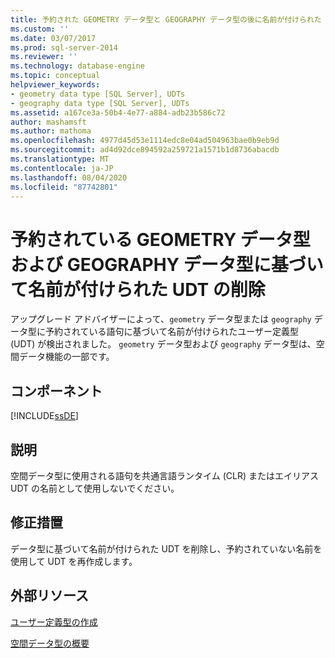 ```yaml
---
title: 予約された GEOMETRY データ型と GEOGRAPHY データ型の後に名前が付けられた Udt を削除します。Microsoft Docs
ms.custom: ''
ms.date: 03/07/2017
ms.prod: sql-server-2014
ms.reviewer: ''
ms.technology: database-engine
ms.topic: conceptual
helpviewer_keywords:
- geometry data type [SQL Server], UDTs
- geography data type [SQL Server], UDTs
ms.assetid: a167ce3a-50b4-4e77-a884-adb23b586c72
author: mashamsft
ms.author: mathoma
ms.openlocfilehash: 4977d45d53e1114edc8e04ad504963bae0b9eb9d
ms.sourcegitcommit: ad4d92dce894592a259721a1571b1d8736abacdb
ms.translationtype: MT
ms.contentlocale: ja-JP
ms.lasthandoff: 08/04/2020
ms.locfileid: "87742801"
---
```

# <a name="remove-udts-named-after-the-reserved-geometry-and-geography-data-types"></a>予約されている GEOMETRY データ型および GEOGRAPHY データ型に基づいて名前が付けられた UDT の削除
  アップグレード アドバイザーによって、`geometry` データ型または `geography` データ型に予約されている語句に基づいて名前が付けられたユーザー定義型 (UDT) が検出されました。 `geometry` データ型および `geography` データ型は、空間データ機能の一部です。  
  
## <a name="component"></a>コンポーネント  
 [!INCLUDE[ssDE](../../includes/ssde-md.md)]  
  
## <a name="description"></a>説明  
 空間データ型に使用される語句を共通言語ランタイム (CLR) またはエイリアス UDT の名前として使用しないでください。  
  
## <a name="corrective-action"></a>修正措置  
 データ型に基づいて名前が付けられた UDT を削除し、予約されていない名前を使用して UDT を再作成します。  
  
## <a name="external-resources"></a>外部リソース  
 [ユーザー定義型の作成](../../relational-databases/clr-integration-database-objects-user-defined-types/creating-user-defined-types.md)  
  
 [空間データ型の概要](../../relational-databases/spatial/spatial-data-types-overview.md)  
  
  
